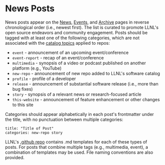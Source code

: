 # News Posts

News posts appear on the [News](https://software.llnl.gov/news/), [Events](https://software.llnl.gov/news/events/), and [Archive](https://software.llnl.gov/news/archive/) pages in reverse chronological order (i.e., newest first). The list is curated to promote LLNL's open source endeavors and community engagement. Posts should be tagged with at least one of the following categories, which are not associated with the [catalog topics](https://github.com/LLNL/llnl.github.io/tree/master/category) applied to repos:

- `event` - announcement of an upcoming event/conference
- `event-report` - recap of an event/conference
- `multimedia` - synopsis of a video or podcast published on another platform (e.g., YouTube)
- `new-repo` - announcement of new repo added to LLNL's software catalog
- `profile` - profile of a developer
- `release` - announcement of substantial software release (i.e., more than bug fixes)
- `story` - synopsis of a relevant news or research-focused article
- `this-website` - announcement of feature enhancement or other changes to this site

Categories should appear alphabetically in each post's frontmatter under the title, with no punctuation between multiple categories:

```
title: "Title of Post"
categories: new-repo story
```

LLNL's [.github repo](https://github.com/LLNL/.github/tree/master/news-templates) contains .md templates for each of these types of posts. For posts that combine multiple tags (e.g., multimedia, event), a combination of templates may be used. File naming conventions are also provided.
